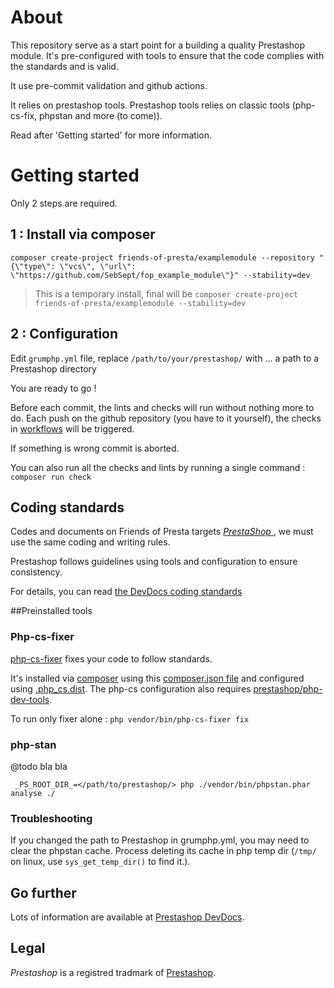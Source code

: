 # About

This repository serve as a start point for a building a quality Prestashop module.
It's pre-configured with tools to ensure that the code complies with the standards and is valid. 

It use pre-commit validation and github actions.

It relies on prestashop tools. Prestashop tools relies on classic tools (php-cs-fix, phpstan and more (to come)).

Read after 'Getting started' for more information.
 
 # Getting started

Only 2 steps are required.
## 1 : Install via composer
 
 `composer create-project friends-of-presta/examplemodule --repository "{\"type\": \"vcs\", \"url\": \"https://github.com/SebSept/fop_example_module\"}" --stability=dev`
 
> This is a temporary install, final will be `composer create-project friends-of-presta/examplemodule --stability=dev`

## 2 : Configuration

Edit `grumphp.yml` file, replace `/path/to/your/prestashop/` with ... a path to a Prestashop directory

You are ready to go !

Before each commit, the lints and checks will run without nothing more to do.
Each push on the github repository (you have to it yourself), the checks in [workflows](.github/workflows) will be triggered.

If something is wrong commit is aborted.

You can also run all the checks and lints by running a single command : `composer run check`

## Coding standards

Codes and documents on Friends of Presta targets [_PrestaShop_ ](https://github.com/prestashop/prestashop), we must use the same coding and writing rules.

Prestashop follows guidelines using tools and configuration to ensure consistency.

For details, you can read [the DevDocs coding standards](https://devdocs.prestashop.com/1.7/development/coding-standards/)

##Preinstalled tools

### Php-cs-fixer

[php-cs-fixer](https://github.com/FriendsOfPhp/PHP-CS-Fixer) fixes your code to follow standards.

It's installed via [composer](https://devdocs.prestashop.com/1.7/modules/concepts/composer/) using this [composer.json file](composer.json) and configured using [.php_cs.dist](.php_cs.dist). 
The php-cs configuration also requires [prestashop/php-dev-tools](https://github.com/prestashop/php-dev-tools).

To run only fixer alone : `php vendor/bin/php-cs-fixer fix`

### php-stan

@todo bla bla

` _PS_ROOT_DIR_=</path/to/prestashop/> php ./vendor/bin/phpstan.phar analyse ./`

### Troubleshooting

If you changed the path to Prestashop in grumphp.yml, you may need to clear the phpstan cache.
Process deleting its cache in php temp dir (`/tmp/` on linux, use `sys_get_temp_dir()` to find it.).

## Go further

Lots of information are available at [Prestashop DevDocs](https://devdocs.prestashop.com).

## Legal

_Prestashop_ is a registred tradmark of [Prestashop](https://www.prestashop.com).
